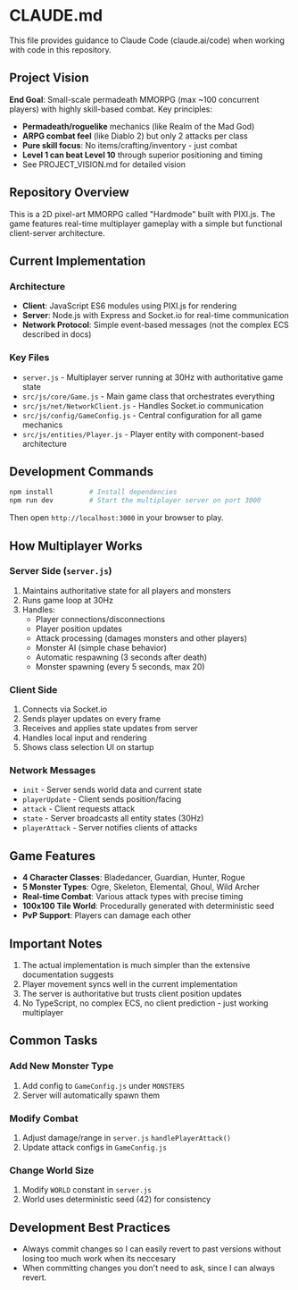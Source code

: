 # CLAUDE.md

This file provides guidance to Claude Code (claude.ai/code) when working with code in this repository.

## Project Vision

**End Goal**: Small-scale permadeath MMORPG (max ~100 concurrent players) with highly skill-based combat. Key principles:
- **Permadeath/roguelike** mechanics (like Realm of the Mad God)
- **ARPG combat feel** (like Diablo 2) but only 2 attacks per class
- **Pure skill focus**: No items/crafting/inventory - just combat
- **Level 1 can beat Level 10** through superior positioning and timing
- See PROJECT_VISION.md for detailed vision

## Repository Overview

This is a 2D pixel-art MMORPG called "Hardmode" built with PIXI.js. The game features real-time multiplayer gameplay with a simple but functional client-server architecture.

## Current Implementation

### Architecture
- **Client**: JavaScript ES6 modules using PIXI.js for rendering
- **Server**: Node.js with Express and Socket.io for real-time communication
- **Network Protocol**: Simple event-based messages (not the complex ECS described in docs)

### Key Files
- `server.js` - Multiplayer server running at 30Hz with authoritative game state
- `src/js/core/Game.js` - Main game class that orchestrates everything
- `src/js/net/NetworkClient.js` - Handles Socket.io communication
- `src/js/config/GameConfig.js` - Central configuration for all game mechanics
- `src/js/entities/Player.js` - Player entity with component-based architecture

## Development Commands

```bash
npm install         # Install dependencies
npm run dev         # Start the multiplayer server on port 3000
```

Then open `http://localhost:3000` in your browser to play.

## How Multiplayer Works

### Server Side (`server.js`)
1. Maintains authoritative state for all players and monsters
2. Runs game loop at 30Hz
3. Handles:
   - Player connections/disconnections
   - Player position updates
   - Attack processing (damages monsters and other players)
   - Monster AI (simple chase behavior)
   - Automatic respawning (3 seconds after death)
   - Monster spawning (every 5 seconds, max 20)

### Client Side
1. Connects via Socket.io
2. Sends player updates on every frame
3. Receives and applies state updates from server
4. Handles local input and rendering
5. Shows class selection UI on startup

### Network Messages
- `init` - Server sends world data and current state
- `playerUpdate` - Client sends position/facing
- `attack` - Client requests attack
- `state` - Server broadcasts all entity states (30Hz)
- `playerAttack` - Server notifies clients of attacks

## Game Features
- **4 Character Classes**: Bladedancer, Guardian, Hunter, Rogue
- **5 Monster Types**: Ogre, Skeleton, Elemental, Ghoul, Wild Archer
- **Real-time Combat**: Various attack types with precise timing
- **100x100 Tile World**: Procedurally generated with deterministic seed
- **PvP Support**: Players can damage each other

## Important Notes
1. The actual implementation is much simpler than the extensive documentation suggests
2. Player movement syncs well in the current implementation
3. The server is authoritative but trusts client position updates
4. No TypeScript, no complex ECS, no client prediction - just working multiplayer

## Common Tasks

### Add New Monster Type
1. Add config to `GameConfig.js` under `MONSTERS`
2. Server will automatically spawn them

### Modify Combat
1. Adjust damage/range in `server.js` `handlePlayerAttack()`
2. Update attack configs in `GameConfig.js`

### Change World Size
1. Modify `WORLD` constant in `server.js`
2. World uses deterministic seed (42) for consistency

## Development Best Practices
- Always commit changes so I can easily revert to past versions without losing too much work when its neccesary
- When committing changes you don't need to ask, since I can always revert.